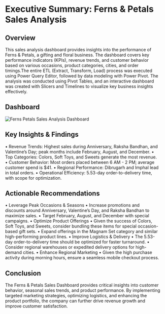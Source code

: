 # Executive Summary: Ferns & Petals Sales Analysis
## Overview
This sales analysis dashboard provides insights into the performance of Ferns & Petals, a gifting and floral business. The dashboard covers key performance indicators (KPIs), revenue trends, and customer behavior based on various occasions, product categories, cities, and order timings.The entire ETL (Extract, Transform, Load) process was executed using Power Query Editor, followed by data modeling with Power Pivot. The analysis was conducted using Pivot Tables, and an interactive dashboard was created with Slicers and Timelines to visualize key business insights effectively.

## Dashboard
![Ferns   Petals Sales Analysis Dashboard](https://github.com/user-attachments/assets/7d576456-ab31-4649-8ce5-000427a08eba)

## Key Insights & Findings
• Revenue Trends: Highest sales during Anniversary, Raksha Bandhan, and Valentine’s Day; peak months include February, August, and December.
• Top Categories: Colors, Soft Toys, and Sweets generate the most revenue.
• Customer Behavior: Most orders placed between 6 AM - 2 PM; average customer spend is $41.
• Regional Performance: Dibrugarh and Imphal lead in total orders.
• Operational Efficiency: 5.53-day order-to-delivery time, with scope for optimization.

## Actionable Recommendations
• Leverage Peak Occasions & Seasons
• Increase promotions and discounts around Anniversary, Valentine’s Day, and Raksha Bandhan to maximize sales.
• Target February, August, and December with special campaigns.
• Optimize Product Offerings
• Given the success of Colors, Soft Toys, and Sweets, consider bundling these items for special occasion-based gift sets.
• Expand offerings in the Magnam Set category and similar high-performing product lines.
• Improve Logistics & Delivery
• The 5.53-day order-to-delivery time should be optimized for faster turnaround.
• Consider regional warehouses or expedited delivery options for high-demand cities.
• Enhance Regional Marketing
• Given the high purchase activity during morning hours, ensure a seamless mobile checkout process.

## Conclusion
The Ferns & Petals Sales Dashboard provides critical insights into customer behavior, seasonal sales trends, and product performance. By implementing targeted marketing strategies, optimizing logistics, and enhancing the product portfolio, the company can further drive revenue growth and improve customer satisfaction.

